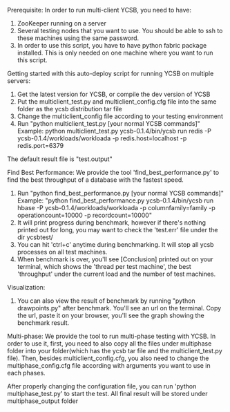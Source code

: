 Prerequisite:
In order to run multi-client YCSB, you need to have:
1. ZooKeeper running on a server
2. Several testing nodes that you want to use. You should be able to ssh to these machines using the same password.
3. In order to use this script, you have to have python fabric package installed. This is only needed on one machine where you want to run this script.


Getting started with this auto-deploy script for running YCSB on multiple servers:

1. Get the latest version for YCSB, or compile the dev version of YCSB
2. Put the multiclient_test.py and multiclient_config.cfg file into the same folder as the ycsb distribution tar file
3. Change the multiclient_config file according to your testing environment
4. Run "python multiclient_test.py [your normal YCSB commands]"
Example: python multiclient_test.py ycsb-0.1.4/bin/ycsb run redis -P ycsb-0.1.4/workloads/workloada -p redis.host=localhost -p redis.port=6379

The default result file is "test.output" 

Find Best Performance:
We provide the tool 'find_best_performance.py' to find the best throughput of a database with the fastest speed. 

1. Run "python find_best_performance.py [your normal YCSB commands]"
Example: "python find_best_performance.py ycsb-0.1.4/bin/ycsb run hbase -P ycsb-0.1.4/workloads/workloada -p columnfamily=family -p operationcount=10000 -p recordcount=10000"
2. It will print progress during benchmark, however if there's nothing printed out for long, you may want to check the 'test.err' file under the dir ycsbtest/ 
3. You can hit 'ctrl+c' anytime during benchmarking. It will stop all ycsb processes on all test machines.
4. When benchmark is over, you'll see [Conclusion] printed out on your terminal, which shows the 'thread per test machine', the best 'throughput' under the current load and the number of test machines.

Visualization:
1. You can also view the result of benchmark by running "python drawpoints.py" after benchmark. You'll see an url on the terminal. Copy the url, paste it on your browser, you'll see the graph showing the benchmark result.

Multi-phase:
We provide the tool to run multi-phase testing with YCSB. In order to use it, first, you need to also copy all the files under multiphase folder into your folder(which has the ycsb tar file and the multiclient_test.py file). Then, besides multiclient_config.cfg, you also need to change the multiphase_config.cfg file according with arguments you want to use in each phases. 

After properly changing the configuration file, you can run 'python multiphase_test.py' to start the test. All final result will be stored under multiphase_output folder 



